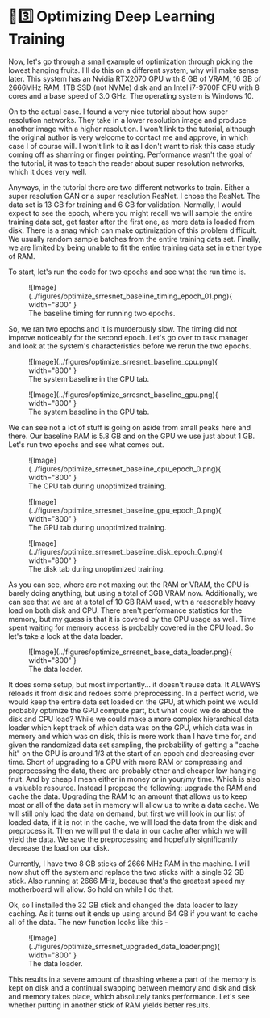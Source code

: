 # 🧬3️⃣ Optimizing Deep Learning Training
Now, let's go through a small example of optimization through picking the lowest hanging fruits.
I'll do this on a different system, why will make sense later. This system has an
Nvidia RTX2070 GPU with 8 GB of VRAM, 16 GB of 2666MHz RAM, 1TB SSD (not NVMe) disk and
an Intel i7-9700F CPU with 8 cores and a base speed of 3.0 GHz. The operating system
is Windows 10.

On to the actual case. I found a very nice tutorial about how super resolution networks.
They take in a lower resolution image and produce another image with a higher resolution.
I won't link to the tutorial, although the original author is very welcome to contact me
and approve, in which case I of course will. I won't link to it as I don't want to risk
this case study coming off as shaming or finger pointing. Performance wasn't the goal
of the tutorial, it was to teach the reader about super resolution networks, which it does
very well.

Anyways, in the tutorial there are two different networks to train. Either a super resolution
GAN or a super resolution ResNet. I chose the ResNet. The data set is 13 GB for training and
6 GB for validation. Normally, I would expect to see the epoch, where you might recall we will
sample the entire training data set, get faster after the first one, as more data is loaded from
disk. There is a snag which can make optimization of this problem difficult. We usually random
sample batches from the entire training data set.
Finally, we are limited by being unable to fit the entire training data set in either type of RAM.

To start, let's run the code for two epochs and see what the run time is.

<figure markdown>
![Image](../figures/optimize_srresnet_baseline_timing_epoch_01.png){ width="800" }
<figcaption>
The baseline timing for running two epochs.
</figcaption>
</figure>

So, we ran two epochs and it is murderously slow. The timing did not improve noticeably for the second
epoch. Let's go over to task manager and look at the system's characteristics before we rerun the
two epochs.

<figure markdown>
![Image](../figures/optimize_srresnet_baseline_cpu.png){ width="800" }
<figcaption>
The system baseline in the CPU tab.
</figcaption>
</figure>

<figure markdown>
![Image](../figures/optimize_srresnet_baseline_gpu.png){ width="800" }
<figcaption>
The system baseline in the GPU tab.
</figcaption>
</figure>

We can see not a lot of stuff is going on aside from small peaks here and there. Our baseline RAM is
5.8 GB and on the GPU we use just about 1 GB. Let's run two epochs and see what comes out.

<figure markdown>
![Image](../figures/optimize_srresnet_baseline_cpu_epoch_0.png){ width="800" }
<figcaption>
The CPU tab during unoptimized training.
</figcaption>
</figure>

<figure markdown>
![Image](../figures/optimize_srresnet_baseline_gpu_epoch_0.png){ width="800" }
<figcaption>
The GPU tab during unoptimized training.
</figcaption>
</figure>

<figure markdown>
![Image](../figures/optimize_srresnet_baseline_disk_epoch_0.png){ width="800" }
<figcaption>
The disk tab during unoptimized training.
</figcaption>
</figure>

As you can see, where are not maxing out the RAM or VRAM, the GPU is barely doing anything, but using
a total of 3GB VRAM now. Additionally, we can see that we are at a total of 10 GB RAM used, with a
reasonably heavy load on both disk and CPU. There aren't performance statistics for the memory,
but my guess is that it is covered by the CPU usage as well. Time spent waiting for memory access
is probably covered in the CPU load. So let's take a look at the data loader.

<figure markdown>
![Image](../figures/optimize_srresnet_base_data_loader.png){ width="800" }
<figcaption>
The data loader.
</figcaption>
</figure>

It does some setup, but most importantly... it doesn't reuse data. It ALWAYS reloads it from
disk and redoes some preprocessing. In a perfect world, we would keep the entire data set
loaded on the GPU, at which point we would probably optimize the GPU compute part, but what
could we do about the disk and CPU load? While we could make a more complex hierarchical
data loader which kept track of which data was on the GPU, which data was in memory and
which was on disk, this is more work than I have time for, and given the randomized data
set sampling, the probability of getting a "cache hit" on the GPU is around 1/3 at the start
of an epoch and decreasing over time. Short of upgrading to a GPU with more RAM or compressing
and preprocessing the data, there are probably other and cheaper low hanging fruit. And by
cheap I mean either in money or in your/my time. Which is also a valuable resource. Instead
I propose the following: upgrade the RAM and cache the data. Upgrading the RAM to an amount
that allows us to keep most or all of the data set in memory will allow us to write a data cache.
We will still only load the data on demand, but first we will look in our list of loaded data,
if it is not in the cache, we will load the data from the disk and preprocess it.
Then we will put the data in our cache after which we will yield the data. We save the preprocessing
and hopefully significantly decrease the load on our disk.

Currently, I have two 8 GB sticks of 2666 MHz RAM in the machine. I will now shut off the system
and replace the two sticks with a single 32 GB stick. Also running at 2666 MHz, because that's
the greatest speed my motherboard will allow. So hold on while I do that.

Ok, so I installed the 32 GB stick and changed the data loader to lazy caching. As it turns out
it ends up using around 64 GB if you want to cache all of the data. The new function looks like this -

<figure markdown>
![Image](../figures/optimize_srresnet_upgraded_data_loader.png){ width="800" }
<figcaption>
The data loader.
</figcaption>
</figure>

This results in a severe amount of thrashing where a part of the memory is kept on disk and a
continual swapping between memory and disk and disk and memory takes place, which absolutely
tanks performance. Let's see whether putting in another stick of RAM yields better results.
